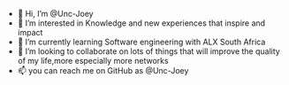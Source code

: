 - 👋 Hi, I’m @Unc-Joey
- 👀 I’m interested in Knowledge and new experiences that inspire and impact
- 🌱 I’m currently learning Software engineering with ALX South Africa
- 💞️ I’m looking to collaborate on lots of things that will improve the quality of my life,more especially more networks
- 📫 you can reach me on GitHub as @Unc-Joey

<!---
Unc-Joey/Unc-Joey is a ✨ special ✨ repository because its `README.md` (this file) appears on your GitHub profile.
You can click the Preview link to take a look at your changes.
--->
